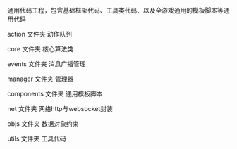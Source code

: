 通用代码工程，包含基础框架代码、工具类代码、以及全游戏通用的模板脚本等通用代码

action          文件夹  动作队列     

core            文件夹  核心算法类   

events          文件夹  消息广播管理    

manager         文件夹  管理器      

components      文件夹  通用模板脚本     

net             文件夹  网络http与websocket封装

objs            文件夹  数据对象约束

utils           文件夹  工具代码 
